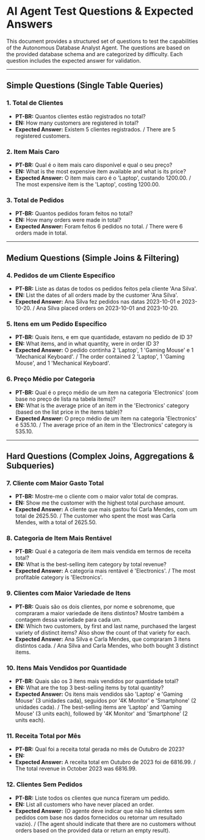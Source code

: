 # AI Agent Test Questions & Expected Answers

This document provides a structured set of questions to test the capabilities of the Autonomous Database Analyst Agent. The questions are based on the provided database schema and are categorized by difficulty. Each question includes the expected answer for validation.

---

## Simple Questions (Single Table Queries)

### 1. Total de Clientes

* **PT-BR:** Quantos clientes estão registrados no total?
* **EN:** How many customers are registered in total?
* **Expected Answer:** Existem 5 clientes registrados. / There are 5 registered customers.

### 2. Item Mais Caro

* **PT-BR:** Qual é o item mais caro disponível e qual o seu preço?
* **EN:** What is the most expensive item available and what is its price?
* **Expected Answer:** O item mais caro é o 'Laptop', custando 1200.00. / The most expensive item is the 'Laptop', costing 1200.00.

### 3. Total de Pedidos

* **PT-BR:** Quantos pedidos foram feitos no total?
* **EN:** How many orders were made in total?
* **Expected Answer:** Foram feitos 6 pedidos no total. / There were 6 orders made in total.

---

## Medium Questions (Simple Joins & Filtering)

### 4. Pedidos de um Cliente Específico

* **PT-BR:** Liste as datas de todos os pedidos feitos pela cliente 'Ana Silva'.
* **EN:** List the dates of all orders made by the customer 'Ana Silva'.
* **Expected Answer:** Ana Silva fez pedidos nas datas 2023-10-01 e 2023-10-20. / Ana Silva placed orders on 2023-10-01 and 2023-10-20.

### 5. Itens em um Pedido Específico

* **PT-BR:** Quais itens, e em que quantidade, estavam no pedido de ID 3?
* **EN:** What items, and in what quantity, were in order ID 3?
* **Expected Answer:** O pedido continha 2 'Laptop', 1 'Gaming Mouse' e 1 'Mechanical Keyboard'. / The order contained 2 'Laptop', 1 'Gaming Mouse', and 1 'Mechanical Keyboard'.

### 6. Preço Médio por Categoria

* **PT-BR:** Qual é o preço médio de um item na categoria 'Electronics' (com base no preço de lista na tabela items)?
* **EN:** What is the average price of an item in the 'Electronics' category (based on the list price in the items table)?
* **Expected Answer:** O preço médio de um item na categoria 'Electronics' é 535.10. / The average price of an item in the 'Electronics' category is 535.10.

---

## Hard Questions (Complex Joins, Aggregations & Subqueries)

### 7. Cliente com Maior Gasto Total

* **PT-BR:** Mostre-me o cliente com o maior valor total de compras.
* **EN:** Show me the customer with the highest total purchase amount.
* **Expected Answer:** A cliente que mais gastou foi Carla Mendes, com um total de 2625.50. / The customer who spent the most was Carla Mendes, with a total of 2625.50.

### 8. Categoria de Item Mais Rentável

* **PT-BR:** Qual é a categoria de item mais vendida em termos de receita total?
* **EN:** What is the best-selling item category by total revenue?
* **Expected Answer:** A categoria mais rentável é 'Electronics'. / The most profitable category is 'Electronics'.

### 9. Clientes com Maior Variedade de Itens

* **PT-BR:** Quais são os dois clientes, por nome e sobrenome, que compraram a maior variedade de itens distintos? Mostre também a contagem dessa variedade para cada um.
* **EN:** Which two customers, by first and last name, purchased the largest variety of distinct items? Also show the count of that variety for each.
* **Expected Answer:** Ana Silva e Carla Mendes, que compraram 3 itens distintos cada. / Ana Silva and Carla Mendes, who both bought 3 distinct items.

### 10. Itens Mais Vendidos por Quantidade

* **PT-BR:** Quais são os 3 itens mais vendidos por quantidade total?
* **EN:** What are the top 3 best-selling items by total quantity?
* **Expected Answer:** Os itens mais vendidos são 'Laptop' e 'Gaming Mouse' (3 unidades cada), seguidos por '4K Monitor' e 'Smartphone' (2 unidades cada). / The best-selling items are 'Laptop' and 'Gaming Mouse' (3 units each), followed by '4K Monitor' and 'Smartphone' (2 units each).

### 11. Receita Total por Mês

* **PT-BR:** Qual foi a receita total gerada no mês de Outubro de 2023?
* **EN:**
* **Expected Answer:** A receita total em Outubro de 2023 foi de 6816.99. / The total revenue in October 2023 was 6816.99.

### 12. Clientes Sem Pedidos

* **PT-BR:** Liste todos os clientes que nunca fizeram um pedido.
* **EN:** List all customers who have never placed an order.
* **Expected Answer:** (O agente deve indicar que não há clientes sem pedidos com base nos dados fornecidos ou retornar um resultado vazio). / (The agent should indicate that there are no customers without orders based on the provided data or return an empty result).
